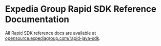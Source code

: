 # Expedia Group Rapid SDK Reference Documentation

All Rapid SDK reference docs are available at [opensource.expediagroup.com/rapid-java-sdk](https://opensource.expediagroup.com/rapid-java-sdk/).
